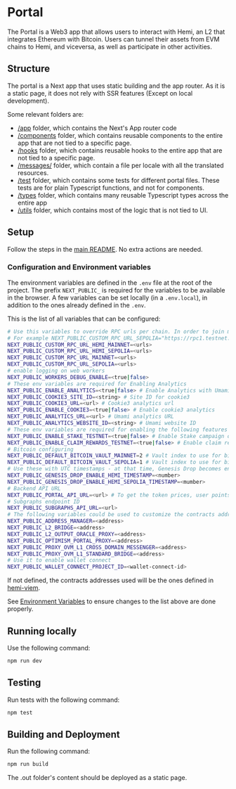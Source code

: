 # Portal

The Portal is a Web3 app that allows users to interact with Hemi, an L2 that integrates Ethereum with Bitcoin. Users can tunnel their assets from EVM chains to Hemi, and viceversa, as well as participate in other activities.

## Structure

The portal is a Next app that uses static building and the app router. As it is a static page, it does not rely with SSR features (Except on local development).

Some relevant folders are:

- [/app](./app/) folder, which contains the Next's App router code
- [/components](./components/) folder, which contains reusable components to the entire app that are not tied to a specific page.
- [/hooks](./hooks/) folder, which contains reusable hooks to the entire app that are not tied to a specific page.
- [/messages/](./messages/) folder, which contain a file per locale with all the translated resources.
- [/test](./test/) folder, which contains some tests for different portal files. These tests are for plain Typescript functions, and not for components.
- [/types](./types/) folder, which contains many reusable Typescript types across the entire app
- [/utils](./utils/) folder, which contains most of the logic that is not tied to UI.

## Setup

Follow the steps in the [main README](../README.md). No extra actions are needed.

### Configuration and Environment variables

The environment variables are defined in the `.env` file at the root of the project.
The prefix `NEXT_PUBLIC_` is required for the variables to be available in the browser. A few variables can be set locally (in a `.env.local`), in addition to the ones already defined in the `.env`.

This is the list of all variables that can be configured:

```sh
# Use this variables to override RPC urls per chain. In order to join multiple RPC urls, join them with the "+" character.
# For example NEXT_PUBLIC_CUSTOM_RPC_URL_SEPOLIA="https://rpc1.testnet.com/rpc+https://rpc2.testnet.com/rpc"
NEXT_PUBLIC_CUSTOM_RPC_URL_HEMI_MAINNET=<urls>
NEXT_PUBLIC_CUSTOM_RPC_URL_HEMI_SEPOLIA=<urls>
NEXT_PUBLIC_CUSTOM_RPC_URL_MAINNET=<urls>
NEXT_PUBLIC_CUSTOM_RPC_URL_SEPOLIA=<urls>
# enable logging on web workers
NEXT_PUBLIC_WORKERS_DEBUG_ENABLE=<true|false>
# These env variables are required for Enabling Analytics
NEXT_PUBLIC_ENABLE_ANALYTICS=<true|false> # Enable Analytics with Umami
NEXT_PUBLIC_COOKIE3_SITE_ID=<string> # Site ID for cookie3
NEXT_PUBLIC_COOKIE3_URL=<url> # Cookie3 analytics url
NEXT_PUBLIC_ENABLE_COOKIE3=<true|false> # Enable cookie3 analytics
NEXT_PUBLIC_ANALYTICS_URL=<url> # Umami analytics URL
NEXT_PUBLIC_ANALYTICS_WEBSITE_ID=<string> # Umami website ID
# These env variables are required for enabling the following features
NEXT_PUBLIC_ENABLE_STAKE_TESTNET=<true|false> # Enable Stake campaign on Testnet, for local development
NEXT_PUBLIC_ENABLE_CLAIM_REWARDS_TESTNET=<true|false> # Enable claim rewards on Testnet, for local development
# Bitcoin configuring
NEXT_PUBLIC_DEFAULT_BITCOIN_VAULT_MAINNET=2 # Vault index to use for bitcoin in hemi mainnet. Defaults to 0
NEXT_PUBLIC_DEFAULT_BITCOIN_VAULT_SEPOLIA=1 # Vault index to use for bitcoin in hemi sepolia. Defaults to 0
# Use these with UTC timestamps - at that time, Genesis Drop becomes enabled in the frontend
NEXT_PUBLIC_GENESIS_DROP_ENABLE_HEMI_TIMESTAMP=<number>
NEXT_PUBLIC_GENESIS_DROP_ENABLE_HEMI_SEPOLIA_TIMESTAMP=<mumber>
# Backend API URL
NEXT_PUBLIC_PORTAL_API_URL=<url> # To get the token prices, user points, TVL and more
# Subgraphs endpoint ID
NEXT_PUBLIC_SUBGRAPHS_API_URL=<url>
# The following variables could be used to customize the contracts addresses used by Hemi (for example, for testing with a forked blockchain):
NEXT_PUBLIC_ADDRESS_MANAGER=<address>
NEXT_PUBLIC_L2_BRIDGE=<address>
NEXT_PUBLIC_L2_OUTPUT_ORACLE_PROXY=<address>
NEXT_PUBLIC_OPTIMISM_PORTAL_PROXY=<address>
NEXT_PUBLIC_PROXY_OVM_L1_CROSS_DOMAIN_MESSENGER=<address>
NEXT_PUBLIC_PROXY_OVM_L1_STANDARD_BRIDGE=<address>
# Use it to enable wallet connect
NEXT_PUBLIC_WALLET_CONNECT_PROJECT_ID=<wallet-connect-id>
```

If not defined, the contracts addresses used will be the ones defined in [hemi-viem](https://github.com/hemilabs/hemi-viem).

See [Environment Variables](./Environment%20Variables.md) to ensure changes to the list above are done properly.

## Running locally

Use the following command:

```sh
npm run dev
```

## Testing

Run tests with the following command:

```sh
npm test
```

## Building and Deployment

Run the following command:

```sh
npm run build
```

The .out folder's content should be deployed as a static page.
